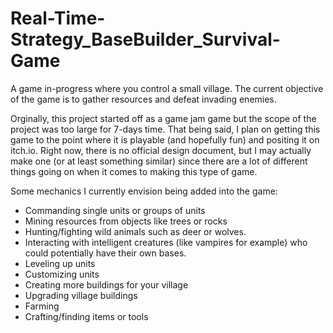 # Real-Time-Strategy_BaseBuilder_Survival-Game
A game in-progress where you control a small village. The current objective of the game is to gather resources and defeat invading enemies.

Orginally, this project started off as a game jam game but the scope of the project was too large for 7-days time.
That being said, I plan on getting this game to the point where it is playable (and hopefully fun) and positing it on itch.io.
Right now, there is no official design document, but I may actually make one (or at least something similar) since there are a lot
of different things going on when it comes to making this type of game.

Some mechanics I currently envision being added into the game:
  - Commanding single units or groups of units
  - Mining resources from objects like trees or rocks
  - Hunting/fighting wild animals such as deer or wolves.
  - Interacting with intelligent creatures (like vampires for example) who could potentially have their own bases.
  - Leveling up units
  - Customizing units
  - Creating more buildings for your village
  - Upgrading village buildings
  - Farming
  - Crafting/finding items or tools
